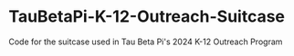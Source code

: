 # TauBetaPi-K-12-Outreach-Suitcase
Code for the suitcase used in Tau Beta Pi's 2024 K-12 Outreach Program
